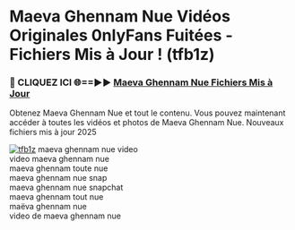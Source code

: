 # Maeva Ghennam Nue Vidéos Originales 0nlyFans Fuitées - Fichiers Mis à Jour ! (tfb1z)

<h3>🔴 CLIQUEZ ICI 🌐==►► <a href="https://tinyurl.com/2pmr4ezf" rel="nofollow">Maeva Ghennam Nue Fichiers Mis à Jour</a></h3>

Obtenez Maeva Ghennam Nue et tout le contenu. Vous pouvez maintenant accéder à toutes les vidéos et photos de Maeva Ghennam Nue. Nouveaux fichiers mis à jour 2025

[![tfb1z](https://i.imgur.com/6SNvagu.gif)](https://tinyurl.com/2pmr4ezf)
maeva ghennam nue video<br>
video maeva ghennam nue<br>
maeva ghennam toute nue<br>
maeva ghennam nue snap<br>
maeva ghennam nue snapchat<br>
maeva ghennam tout nue<br>
maëva ghennam nue<br>
video de maeva ghennam nue